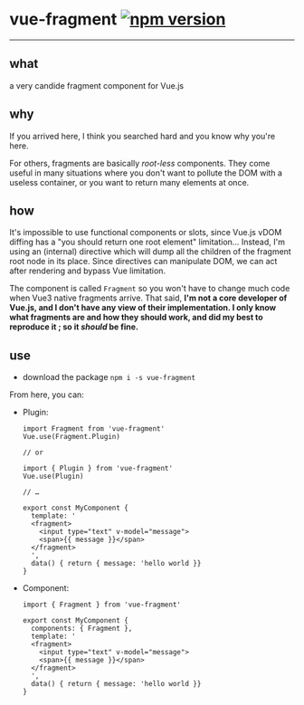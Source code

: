 # vue-fragment [![npm version](https://badge.fury.io/js/vue-fragment.svg)](https://badge.fury.io/js/vue-fragment)


---


## what
a very candide fragment component for Vue.js


## why
If you arrived here, I think you searched hard and you know why you're here.

For others, fragments are basically _root-less_ components. They come useful in many situations where you don't want to pollute the DOM with a useless container, or you want to return many elements at once.

## how
It's impossible to use functional components or slots, since Vue.js vDOM diffing has a "you should return one root element" limitation… Instead, I'm using an (internal) directive which will dump all the children of the fragment root node in its place. Since directives can manipulate DOM, we can act after rendering and bypass Vue limitation.

The component is called `Fragment` so you won't have to change much code when Vue3 native fragments arrive. That said, **I'm not a core developer of Vue.js, and I don't have any view of their implementation. I only know what fragments are and how they should work, and did my best to reproduce it ; so it _should_ be fine.**

## use
-  download the package `npm i -s vue-fragment`

From here, you can:

- Plugin:
    ```
    import Fragment from 'vue-fragment'
    Vue.use(Fragment.Plugin)

    // or

    import { Plugin } from 'vue-fragment'
    Vue.use(Plugin)

    // …

    export const MyComponent {
      template: '
      <fragment>
        <input type="text" v-model="message">
        <span>{{ message }}</span>
      </fragment>
      ',
      data() { return { message: 'hello world }}
    }
    ```

- Component:
    ```
    import { Fragment } from 'vue-fragment'

    export const MyComponent {
      components: { Fragment },
      template: '
      <fragment>
        <input type="text" v-model="message">
        <span>{{ message }}</span>
      </fragment>
      ',
      data() { return { message: 'hello world }}
    }
    ```
